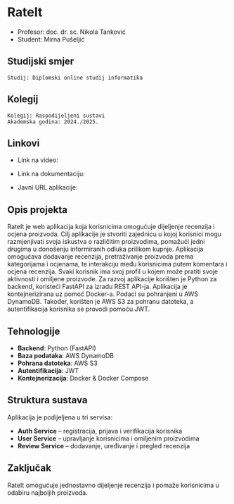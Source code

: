 # RateIt  
- Profesor: doc. dr. sc. Nikola Tanković
- Student: Mirna Pušeljić

## Studijski smjer 
```
Studij: Diplomski online studij informatika
```

## Kolegij
```
Kolegij: Raspodijeljeni sustavi
Akademska godina: 2024./2025.
```

## Linkovi
- Link na video: 

- Link na dokumentaciju:
  
- Javni URL aplikacije: 
  
## Opis projekta  
RateIt je web aplikacija koja korisnicima omogućuje dijeljenje recenzija i ocjena proizvoda. 
Cilj aplikacije je stvoriti zajednicu u kojoj korisnici mogu razmjenjivati svoja iskustva o različitim proizvodima, pomažući jedni drugima u donošenju informiranih odluka prilikom kupnje. 
Aplikacija omogućava dodavanje recenzija, pretraživanje proizvoda prema kategorijama i ocjenama, te interakciju među korisnicima putem komentara i ocjena recenzija. 
Svaki korisnik ima svoj profil u kojem može pratiti svoje aktivnosti i omiljene proizvode. 
Za razvoj aplikacije korišten je Python za backend, koristeći FastAPI za izradu REST API-ja. 
Aplikacija je kontejnerizirana uz pomoć Docker-a. Podaci su pohranjeni u AWS DynamoDB. Također, korišten je AWS S3 za pohranu datoteka, a autentifikacija korisnika se provodi pomoću JWT.

## Tehnologije  
- **Backend**: Python (FastAPI)  
- **Baza podataka**: AWS DynamoDB  
- **Pohrana datoteka**: AWS S3  
- **Autentifikacija**: JWT  
- **Kontejnerizacija**: Docker & Docker Compose  

## Struktura sustava  
Aplikacija je podijeljena u tri servisa:  
- **Auth Service** – registracija, prijava i verifikacija korisnika  
- **User Service** – upravljanje korisnicima i omiljenim proizvodima  
- **Review Service** – dodavanje, uređivanje i pregled recenzija  

## Zaključak  
RateIt omogućuje jednostavno dijeljenje recenzija i pomaže korisnicima u odabiru najboljih proizvoda.  
